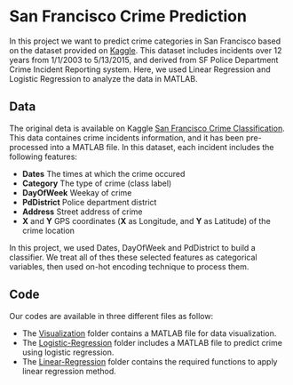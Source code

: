 # San Francisco Crime Prediction
In this project we want to predict crime categories in San Francisco based on the dataset provided on [Kaggle](https://www.kaggle.com/c/sf-crime). This dataset includes incidents over 12 years from 1/1/2003 to 5/13/2015, and derived from SF Police Department Crime Incident Reporting system. Here, we used Linear Regression and Logistic Regression to analyze the data in MATLAB. 


## Data
The original deta is available on Kaggle [San Francisco Crime Classification](https://www.kaggle.com/c/sf-crime). 
This data containes crime incidents information, and it has been pre-processed into a MATLAB file. In this dataset, each incident includes the following features:

- __Dates__ The times at which the crime occured
- __Category__ The type of crime (class label)
- __DayOfWeek__ Weekay of crime 
- __PdDistrict__ Police department district
- __Address__ Street address of crime
- __X__ and __Y__ GPS coordinates (__X__ as Longitude, and __Y__ as Latitude) of the crime location

In this project, we used Dates, DayOfWeek and PdDistrict to build a classifier. We treat all of thes these selected features as categorical variables, then used on-hot encoding technique to process them. 

## Code 
Our codes are available in three different files as follow:

* The [Visualization](https://github.com/MehradSm/SF-Crime-Prediction-/tree/main/Visualization) folder contains a MATLAB file for data visualization. 
* The [Logistic-Regression](https://github.com/MehradSm/SF-Crime-Prediction/tree/main/Logistic-Regression) folder includes a MATLAB file to predict crime using logistic regression. 
* The [Linear-Regression](https://github.com/MehradSm/SF-Crime-Prediction/tree/main/Linear-Regression) folder contains the required functions to apply linear regression method. 
